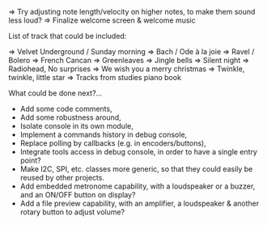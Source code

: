 => Try adjusting note length/velocity on higher notes, to make them sound less loud?
=> Finalize welcome screen & welcome music

List of track that could be included:

=> Velvet Underground / Sunday morning
=> Bach / Ode à la joie
=> Ravel / Bolero
=> French Cancan 
=> Greenleaves
=> Jingle bells
=> Silent night
=> Radiohead, No surprises
=> We wish you a merry christmas
=> Twinkle, twinkle, little star
=> Tracks from studies piano book

What could be done next?...

* Add some code comments,
* Add some robustness around,
* Isolate console in its own module,
* Implement a commands history in debug console,
* Replace polling by callbacks (e.g. in encoders/buttons),
* Integrate tools access in debug console, in order to have a single entry point?
* Make I2C, SPI, etc. classes more generic, so that they could easily be reused by other projects.
* Add embedded metronome capability, with a loudspeaker or a buzzer, and an ON/OFF button on display?
* Add a file preview capability, with an amplifier, a loudspeaker & another rotary button to adjust volume? 
